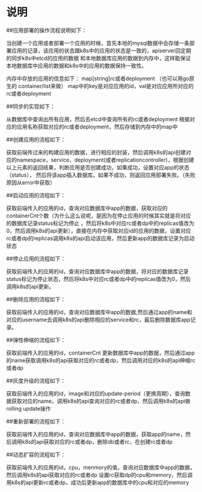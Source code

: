 # <span id="1">说明</span>

##应用部署的操作流程说明如下：

当创建一个应用或者部署一个应用的时候，首先本地的mysql数据中会存储一条部署应用的记录，该应用的状态跟k8s中的应用的状态是一致的，apiserver回定期的同步k8s中etcd的应用的数据
和本地数据库应用的数据到内存中，这样能保证本地数据库中应用的数据和k8s中的应用的数据保持一致性。


内存中存放的应用的信息如下：
map[string]rc或者deployment （也可以用go原生的 container/list来做）
map中的key是对应应用的id，val是对应应用所对应的rc或者deployment

##同步的实现如下：

从数据库中查询出所有应用，然后去etcd中查询所有的rc或者deployment 根据对应的应用名称获取对应的rc或者deployment，然后存储到内存中的map中



##创建应用的流程如下：

获取前端传过来的构建应用的数据，进行相应的封装，然后调用k8s的api创建对应的namespace，service，deployment(或者replicationcontroller)，根据创建以上元素的返回结果，判断应用是否创建成功，如果成功，设置对应app的状态（status），
然后将该app插入数据库。如果不成功，则返回应用部署失败。（失败原因从error中获取）


##启动应用的流程如下：

获取前端传入的应用的id，查询对应数据库中app的数据，获取对应的containerCnt个数（为什么这么说呢，是因为在停止应用的时候其实就是将对应的数据库记录status标记为停止
，然后将k8s中对应rc或者dp中的replicas值改为0，然后调用k8s的api更新），直接在内存中获取对应id的应用的数据，设置对应rc或者dp的replicas调用k8s的api启动该应用，然后更新app的数据库记录为启动状态


##停止应用的流程如下：

获取前端传入的应用的id，查询对应数据库中app的数据，将对应的数据库记录status标记为停止状态，然后将k8s中对应rc或者dp中的replicas值改为0，然后调用k8s的api更新。

##删除应用的流程如下：

获取前端传入的应用的id，查询对应数据库中app的数据,然后通过app的name和对应的username去调用k8s的api删除相应的service和rc，最后删除数据库app记录。

##弹性伸缩的流程如下：

获取前端传入的应用的id，containerCnt 更新数据库中app的数据，然后通过app的name获取调用k8s的api获取对应的rc或者dp，然后调用对应的k8s的api伸缩rc或者dp

##灰度升级的流程如下：

获取前端传入的应用的id，image和对应的update-period（更换周期），查询数据获取对应的name，调用k8s的api查询对应的rc或者dp，然后调用k8s的api做rolling update操作

##重新部署的流程如下：

获取前端传入的应用的id，查询对应数据库中app的数据，获取app的name，然后调用k8s的api获取对应的rc或者dp，删除db或者rc，在创建rc或者dp

##动态扩容的流程如下：

获取前端传入的应用的id，cpu，menmory的值，查询对应数据库中app的数据，然后调用k8s的api获取对应的rc或者dp 设置rc获取dp的cpu和memory，然后调用k8s的api更新rc或者dp，成功后更新app的数据库中的cpu和对应的memory